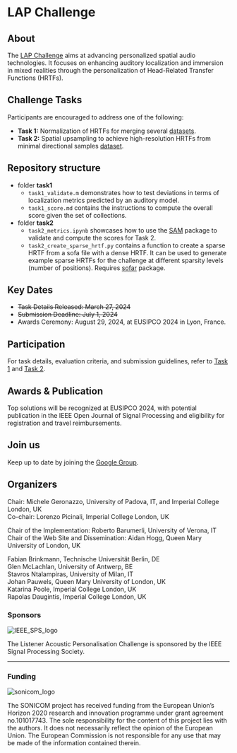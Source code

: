# LAP Challenge

## About
The [LAP Challenge](https://www.sonicom.eu/lap-challenge/) aims at advancing personalized spatial audio technologies. It focuses on enhancing auditory localization and immersion in mixed realities through the personalization of Head-Related Transfer Functions (HRTFs). 

## Challenge Tasks
Participants are encouraged to address one of the following:
- **Task 1:** Normalization of HRTFs for merging several [datasets](https://imperialcollegelondon.box.com/s/utm14xqeti6zp02bk7399j48jp3ggthl).
- **Task 2:** Spatial upsampling to achieve high-resolution HRTFs from minimal directional samples [dataset](https://imperialcollegelondon.box.com/s/qshix6e74q3s86brkxx2sz809o9td3q4).

## Repository structure
- folder **task1**
  - ``task1_validate.m`` demonstrates how to test deviations in terms of localization metrics predicted by an auditory model.
  - ``task1_score.md`` contains the instructions to compute the overall score given the set of collections.
- folder **task2**
  - ``task2_metrics.ipynb`` showcases how to use the [SAM](https://spatial-audio-metrics.readthedocs.io/en/latest/) package to validate and compute the scores for Task 2.
  - ``task2_create_sparse_hrtf.py`` contains a function to create a sparse HRTF from a sofa file with a dense HRTF. It can be used to generate example sparse HRTFs for the challenge at different sparsity levels (number of positions). Requires [sofar](https://sofar.readthedocs.io/en/stable/readme.html) package.

## Key Dates
- <del>Task Details Released: March 27, 2024</del>
- <del>Submission Deadline: July 1, 2024</del>
- Awards Ceremony: August 29, 2024, at EUSIPCO 2024 in Lyon, France.

## Participation
For task details, evaluation criteria, and submission guidelines, refer to [Task 1](https://imperialcollegelondon.box.com/s/laq35yleevu0e1c7g0mn1w9e98f2b0ia) and [Task 2](https://imperialcollegelondon.box.com/s/w7b7dmqbuywuu1oktbrhehlgdfghhfm1).

## Awards & Publication
Top solutions will be recognized at EUSIPCO 2024, with potential publication in the IEEE Open Journal of Signal Processing and eligibility for registration and travel reimbursements.

## Join us 
Keep up to date by joining the [Google Group](https://groups.google.com/g/sonicom-lap-challenge).

## Organizers
Chair: Michele Geronazzo, University of Padova, IT, and Imperial College London, UK\
Co-chair: Lorenzo Picinali, Imperial College London, UK

Chair of the Implementation: Roberto Barumerli, University of Verona, IT\
Chair of the Web Site and Dissemination: Aidan Hogg, Queen Mary University of London, UK

Fabian Brinkmann, Technische Universität Berlin, DE\
Glen McLachlan, University of Antwerp, BE\
Stavros Ntalampiras, University of Milan, IT\
Johan Pauwels, Queen Mary University of London, UK\
Katarina Poole, Imperial College London, UK\
Rapolas Daugintis, Imperial College London, UK

### Sponsors
![IEEE_SPS_logo](https://www.sonicom.eu/wp-content/uploads/2023/10/IEEE-SPS-logo.png)

The Listener Acoustic Personalisation Challenge is sponsored by the IEEE Signal Processing Society.

---

### Funding
![sonicom_logo](https://www.sonicom.eu/wp-content/themes/sonicom/library/images/logo.png)

The SONICOM project has received funding from the European Union’s Horizon 2020 research and innovation programme under grant agreement no.101017743. The sole responsibility for the content of this project lies with the authors. It does not necessarily reflect the opinion of the European Union. The European Commission is not responsible for any use that may be made of the information contained therein.
